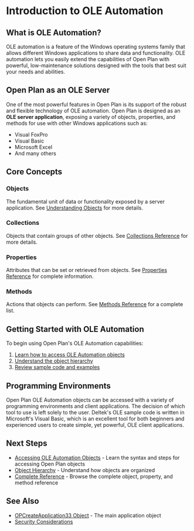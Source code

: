 # Introduction to OLE Automation

## What is OLE Automation?

OLE automation is a feature of the Windows operating systems family that allows different Windows applications to share data and functionality. OLE automation lets you easily extend the capabilities of Open Plan with powerful, low-maintenance solutions designed with the tools that best suit your needs and abilities.

## Open Plan as an OLE Server

One of the most powerful features in Open Plan is its support of the robust and flexible technology of OLE automation. Open Plan is designed as an **OLE server application**, exposing a variety of objects, properties, and methods for use with other Windows applications such as:

- Visual FoxPro
- Visual Basic
- Microsoft Excel
- And many others

## Core Concepts

### Objects

The fundamental unit of data or functionality exposed by a server application. See [Understanding Objects](../objects/README.md) for more details.

### Collections

Objects that contain groups of other objects. See [Collections Reference](../objects/collections.md) for more details.

### Properties

Attributes that can be set or retrieved from objects. See [Properties Reference](../properties/README.md) for complete information.

### Methods

Actions that objects can perform. See [Methods Reference](../methods/README.md) for a complete list.

## Getting Started with OLE Automation

To begin using Open Plan's OLE Automation capabilities:

1. [Learn how to access OLE Automation objects](accessing-objects.md)
2. [Understand the object hierarchy](../object-hierarchy/README.md)
3. [Review sample code and examples](#examples)

## Programming Environments

Open Plan OLE Automation objects can be accessed with a variety of programming environments and client applications. The decision of which tool to use is left solely to the user. Deltek's OLE sample code is written in Microsoft's Visual Basic, which is an excellent tool for both beginners and experienced users to create simple, yet powerful, OLE client applications.

## Next Steps

- [Accessing OLE Automation Objects](accessing-objects.md) - Learn the syntax and steps for accessing Open Plan objects
- [Object Hierarchy](../object-hierarchy/README.md) - Understand how objects are organized
- [Complete Reference](../objects/README.md) - Browse the complete object, property, and method reference

## See Also

- [OPCreateApplication33 Object](../objects/opcreateapplication33.md) - The main application object
- [Security Considerations](overview.md#security-features)
